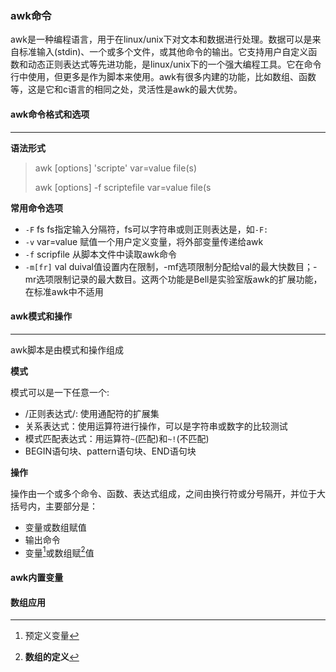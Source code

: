 ### awk命令

awk是一种编程语言，用于在linux/unix下对文本和数据进行处理。数据可以是来自标准输入(stdin)、一个或多个文件，或其他命令的输出。它支持用户自定义函数和动态正则表达式等先进功能，是linux/unix下的一个强大编程工具。它在命令行中使用，但更多是作为脚本来使用。awk有很多内建的功能，比如数组、函数等，这是它和c语言的相同之处，灵活性是awk的最大优势。



#### awk命令格式和选项

---

**语法形式**

> awk [options] 'scripte' var=value file(s)
>
> awk [options] -f scriptefile var=value file(s

**常用命令选项**

* `-F` fs fs指定输入分隔符，fs可以字符串或则正则表达是，如`-F:`
* `-v` var=value 赋值一个用户定义变量，将外部变量传递给awk
* `-f` scripfile 从脚本文件中读取awk命令
* `-m[fr]` val duival值设置内在限制，-mf选项限制分配给val的最大快数目；-mr选项限制记录的最大数目。这两个功能是Bell是实验室版awk的扩展功能，在标准awk中不适用



#### awk模式和操作

---

awk脚本是由模式和操作组成

**模式**

模式可以是一下任意一个:

* /正则表达式/: 使用通配符的扩展集
* 关系表达式：使用运算符进行操作，可以是字符串或数字的比较测试
* 模式匹配表达式：用运算符`~`(匹配)和`~!`(不匹配)
* BEGIN语句块、pattern语句块、END语句块

**操作**

操作由一个或多个命令、函数、表达式组成，之间由换行符或分号隔开，并位于大括号内，主要部分是：

* 变量或数组赋值
* 输出命令
* 变量[^awkvar]或数组赋[^awkarray]值
#### awk内置变量
[^awkvar]: 预定义变量

#### 数组应用

[^awkarray]: **数组的定义**
